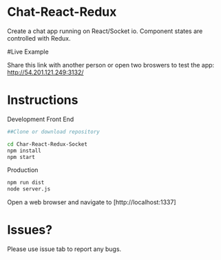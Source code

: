 # Chat-React-Redux

Create a chat app running on React/Socket io. Component states are controlled with Redux.


#Live Example

Share this link with another person or open two broswers to test the app: http://54.201.121.249:3132/ 

# Instructions

Development Front End

```bash
##Clone or download repository

cd Char-React-Redux-Socket
npm install
npm start
```

Production

```bash
npm run dist
node server.js
```

Open a web browser and navigate to [http://localhost:1337]


# Issues?

Please use issue tab to report any bugs.
